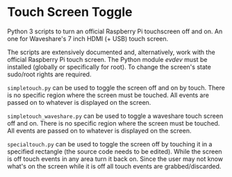 # Touch Screen Toggle

Python 3 scripts to turn an official Raspberry Pi touchscreen off and on. An one for Waveshare's 7 inch HDMI (+ USB) touch screen.

The scripts are extensively documented and, alternatively, work with the official Raspberry Pi touch screen. The Python module _evdev_ must be installed (globally or specifically for root). To change the screen's state sudo/root rights are required.

`simpletouch.py` can be used to toggle the screen off and on by touch. There is no specific region where the screen must be touched. All events are passed on to whatever is displayed on the screen.

`simpletouch_waveshare.py` can be used to toggle a waveshare touch screen off and on. There is no specific region where the screen must be touched. All events are passed on to whatever is displayed on the screen.

`specialtouch.py` can be used to toggle the screen off by touching it in a specified rectangle (the source code needs to be edited). While the screen is off touch events in any area turn it back on. Since the user may not know what's on the screen while it is off all touch events are grabbed/discarded.
